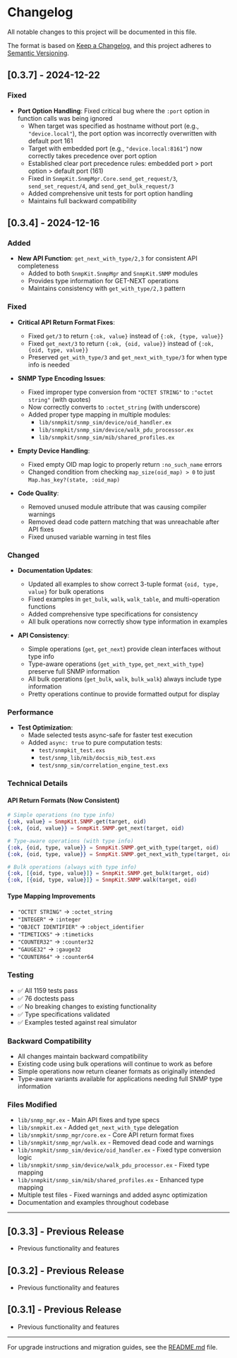 # Changelog

All notable changes to this project will be documented in this file.

The format is based on [Keep a Changelog](https://keepachangelog.com/en/1.0.0/),
and this project adheres to [Semantic Versioning](https://semver.org/spec/v2.0.0.html).

## [0.3.7] - 2024-12-22

### Fixed
- **Port Option Handling**: Fixed critical bug where the `:port` option in function calls was being ignored
  - When target was specified as hostname without port (e.g., `"device.local"`), the port option was incorrectly overwritten with default port 161
  - Target with embedded port (e.g., `"device.local:8161"`) now correctly takes precedence over port option
  - Established clear port precedence rules: embedded port > port option > default port (161)
  - Fixed in `SnmpKit.SnmpMgr.Core.send_get_request/3`, `send_set_request/4`, and `send_get_bulk_request/3`
  - Added comprehensive unit tests for port option handling
  - Maintains full backward compatibility

## [0.3.4] - 2024-12-16

### Added
- **New API Function**: `get_next_with_type/2,3` for consistent API completeness
  - Added to both `SnmpKit.SnmpMgr` and `SnmpKit.SNMP` modules
  - Provides type information for GET-NEXT operations
  - Maintains consistency with `get_with_type/2,3` pattern

### Fixed
- **Critical API Return Format Fixes**:
  - Fixed `get/3` to return `{:ok, value}` instead of `{:ok, {type, value}}`
  - Fixed `get_next/3` to return `{:ok, {oid, value}}` instead of `{:ok, {oid, type, value}}`
  - Preserved `get_with_type/3` and `get_next_with_type/3` for when type info is needed
  
- **SNMP Type Encoding Issues**:
  - Fixed improper type conversion from `"OCTET STRING"` to `:"octet string"` (with quotes)
  - Now correctly converts to `:octet_string` (with underscore)
  - Added proper type mapping in multiple modules:
    - `lib/snmpkit/snmp_sim/device/oid_handler.ex`
    - `lib/snmpkit/snmp_sim/device/walk_pdu_processor.ex`
    - `lib/snmpkit/snmp_sim/mib/shared_profiles.ex`

- **Empty Device Handling**:
  - Fixed empty OID map logic to properly return `:no_such_name` errors
  - Changed condition from checking `map_size(oid_map) > 0` to just `Map.has_key?(state, :oid_map)`

- **Code Quality**:
  - Removed unused module attribute that was causing compiler warnings
  - Removed dead code pattern matching that was unreachable after API fixes
  - Fixed unused variable warning in test files

### Changed
- **Documentation Updates**:
  - Updated all examples to show correct 3-tuple format `{oid, type, value}` for bulk operations
  - Fixed examples in `get_bulk`, `walk`, `walk_table`, and multi-operation functions
  - Added comprehensive type specifications for consistency
  - All bulk operations now correctly show type information in examples

- **API Consistency**:
  - Simple operations (`get`, `get_next`) provide clean interfaces without type info
  - Type-aware operations (`get_with_type`, `get_next_with_type`) preserve full SNMP information
  - All bulk operations (`get_bulk`, `walk`, `bulk_walk`) always include type information
  - Pretty operations continue to provide formatted output for display

### Performance
- **Test Optimization**:
  - Made selected tests async-safe for faster test execution
  - Added `async: true` to pure computation tests:
    - `test/snmpkit_test.exs`
    - `test/snmp_lib/mib/docsis_mib_test.exs`
    - `test/snmp_sim/correlation_engine_test.exs`

### Technical Details

#### API Return Formats (Now Consistent)
```elixir
# Simple operations (no type info)
{:ok, value} = SnmpKit.SNMP.get(target, oid)
{:ok, {oid, value}} = SnmpKit.SNMP.get_next(target, oid)

# Type-aware operations (with type info)
{:ok, {oid, type, value}} = SnmpKit.SNMP.get_with_type(target, oid)
{:ok, {oid, type, value}} = SnmpKit.SNMP.get_next_with_type(target, oid)

# Bulk operations (always with type info)
{:ok, [{oid, type, value}]} = SnmpKit.SNMP.get_bulk(target, oid)
{:ok, [{oid, type, value}]} = SnmpKit.SNMP.walk(target, oid)
```

#### Type Mapping Improvements
- `"OCTET STRING"` → `:octet_string`
- `"INTEGER"` → `:integer`
- `"OBJECT IDENTIFIER"` → `:object_identifier`
- `"TIMETICKS"` → `:timeticks`
- `"COUNTER32"` → `:counter32`
- `"GAUGE32"` → `:gauge32`
- `"COUNTER64"` → `:counter64`

### Testing
- ✅ All 1159 tests pass
- ✅ 76 doctests pass
- ✅ No breaking changes to existing functionality
- ✅ Type specifications validated
- ✅ Examples tested against real simulator

### Backward Compatibility
- All changes maintain backward compatibility
- Existing code using bulk operations will continue to work as before
- Simple operations now return cleaner formats as originally intended
- Type-aware variants available for applications needing full SNMP type information

### Files Modified
- `lib/snmp_mgr.ex` - Main API fixes and type specs
- `lib/snmpkit.ex` - Added `get_next_with_type` delegation
- `lib/snmpkit/snmp_mgr/core.ex` - Core API return format fixes
- `lib/snmpkit/snmp_mgr/walk.ex` - Removed dead code and warnings
- `lib/snmpkit/snmp_sim/device/oid_handler.ex` - Fixed type conversion logic
- `lib/snmpkit/snmp_sim/device/walk_pdu_processor.ex` - Fixed type mapping
- `lib/snmpkit/snmp_sim/mib/shared_profiles.ex` - Enhanced type mapping
- Multiple test files - Fixed warnings and added async optimization
- Documentation and examples throughout codebase

---

## [0.3.3] - Previous Release
- Previous functionality and features

## [0.3.2] - Previous Release  
- Previous functionality and features

## [0.3.1] - Previous Release
- Previous functionality and features

---

For upgrade instructions and migration guides, see the [README.md](README.md) file.